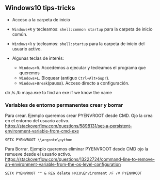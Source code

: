 ## Windows10 tips-tricks

* Acceso a la carpeta de inicio
* `Windows+R` y tecleamos: `shell:common startup` para la carpeta de inicio común.
* `Windows+R` y tecleamos: `shell:startup` para la carpeta de inicio del usuario activo.

* Algunas teclas de interés:
  * `Windows+R`. Accedemos a ejecutar y tecleamos el programa que queremos
  * `Windows+L`. Bloquear (antiguo `Ctrl+Alt+Supr`).
  * `Windows+Break`(pausa). Acceso directo a configuración.

dir /s /b maya.exe to find an exe if we know the name

### Variables de entorno permanentes crear y borrar

Para crear. Ejemplo queremos crear PYENVROOT desde CMD. Ojo la crea en el entorno del usuario activo.
https://stackoverflow.com/questions/5898131/set-a-persistent-environment-variable-from-cmd-exe

    SETX PYENVROOT \\argonte\python

Para Borrar. Ejemplo queremos eliminar PYENVROOT desde CMD ojo la remueve desde el usuario activo.
https://stackoverflow.com/questions/13222724/command-line-to-remove-an-environment-variable-from-the-os-level-configuration

    SETX PYENVROOT "" & REG delete HKCU\Environment /F /V PYENVROOT
